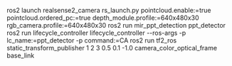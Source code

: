 ros2 launch realsense2_camera rs_launch.py pointcloud.enable:=true pointcloud.ordered_pc:=true depth_module.profile:=640x480x30 rgb_camera.profile:=640x480x30
ros2 run mir_ppt_detection ppt_detector
ros2 run lifecycle_controller lifecycle_controller --ros-args -p lc_name:=ppt_detector -p command:=CA
ros2 run tf2_ros static_transform_publisher 1 2 3 0.5 0.1 -1.0 camera_color_optical_frame base_link